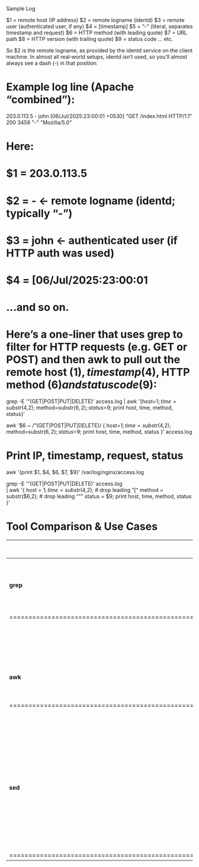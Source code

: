 

Sample Log


$1 = remote host (IP address)
$2 = remote logname (identd) 
$3 = remote user (authenticated user, if any)
$4 = [timestamp]
$5 = “-” (literal, separates timestamp and request)
$6 = HTTP method (with leading quote)
$7 = URL path
$8 = HTTP version (with trailing quote)
$9 = status code
… etc.

So $2 is the remote logname, as provided by the identd service on the client machine. In almost all real‑world setups, identd isn’t used, so you’ll almost always see a dash (-) in that position:


# Example log line (Apache “combined”):
203.0.113.5 - john [06/Jul/2025:23:00:01 +0530] "GET /index.html HTTP/1.1" 200 3456 "-" "Mozilla/5.0"

# Here:
# $1 = 203.0.113.5
# $2 = -           ← remote logname (identd; typically “-”)
# $3 = john        ← authenticated user (if HTTP auth was used)
# $4 = [06/Jul/2025:23:00:01
# …and so on.

# Here’s a one‑liner that uses grep to filter for HTTP requests (e.g. GET or POST) and then awk to pull out the remote host ($1), timestamp ($4), HTTP method ($6) and status code ($9):

grep -E '"(GET|POST|PUT|DELETE)' access.log | awk '{host=$1; time=substr($4,2); method=substr($6,2); status=$9; print host, time, method, status}'

awk '$6 ~ /"(GET|POST|PUT|DELETE)/ { host=$1; time=substr($4,2); method=substr($6,2); status=$9; print host, time, method, status }' access.log

# Print IP, timestamp, request, status
awk '{print $1, $4, $6, $7, $9}' /var/log/nginx/access.log


grep -E '"(GET|POST|PUT|DELETE)' access.log \
  | awk '{ 
      host   = $1; 
      time   = substr($4,2);      # drop leading “[“
      method = substr($6,2);      # drop leading “"”
      status = $9; 
      print host, time, method, status 
    }'


# Tool Comparison & Use Cases

| Tool     | Primary Role                                  | When to use
| -------- | --------------------------------------------- |-------------------------------------------------------------------------------------------------------| 
| **grep** | Fast text‑matching                            |  • You need to quickly **filter** lines by a simple pattern (e.g. status code, method).<br>           |
|===================================================================================================================================================================
|                                                          |  • You don’t care about extracting fields—just about inclusion/exclusion.                             |
| **awk**  | Field‑oriented processing & simple arithmetic |  • You want to **extract**, **reorder**, or **aggregate** columns (fields).<br>                       |
|==================================================================================================================================================================|
|                                                          |  • You need basic logic (if‑statements), counters, math (e.g. summing bytes).                         |
| **sed**  | Stream editing (substitute, delete, insert)   |  • You need to **transform** text inside each line (e.g. mask IPs, normalize timestamps).<br>         |
|                                                          |  • You want to **delete** or **insert** entire lines matching patterns.                               |
|==================================================================================================================================================================|